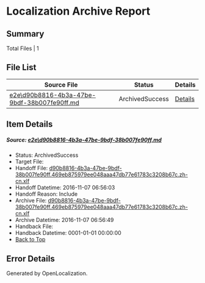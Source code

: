 # <a name='report-top'></a> Localization Archive Report

## Summary
 Total Files | 1

## File List
 Source File | Status | Details 
 ----------- | ------ | ------- 
 [e2e\d90b8816-4b3a-47be-9bdf-38b007fe90ff.md](https://github.com/OpenLocalizationTestOrg/ol-test0/blob/e5d07cdb5179f435570130a00f32b05e3f6d491b/e2e/d90b8816-4b3a-47be-9bdf-38b007fe90ff.md) | ArchivedSuccess | [Details](#0cbe96fad8236496e56d4dc6045f1af70e6548e76)

## Item Details
##### <a name='0cbe96fad8236496e56d4dc6045f1af70e6548e76'></a> Source: [e2e\d90b8816-4b3a-47be-9bdf-38b007fe90ff.md](https://github.com/OpenLocalizationTestOrg/ol-test0/blob/e5d07cdb5179f435570130a00f32b05e3f6d491b/e2e/d90b8816-4b3a-47be-9bdf-38b007fe90ff.md)
* Status: ArchivedSuccess
* Target File: 
* Handoff File: [d90b8816-4b3a-47be-9bdf-38b007fe90ff.469eb875979ee048aaa47db77e61783c3208b67c.zh-cn.xlf](https://github.com/OpenLocalizationTestOrg/ol-test0-handoff/blob/4a65b084521e14c6aa938d1db2e3a959c6298c70/ol-handoff/OpenLocalizationTestOrg/ol-test0-zhcn/yufeih/ht/d90b8816-4b3a-47be-9bdf-38b007fe90ff.469eb875979ee048aaa47db77e61783c3208b67c.zh-cn.xlf)
* Handoff Datetime: 2016-11-07 06:56:03
* Handoff Reason: Include
* Archive File: [d90b8816-4b3a-47be-9bdf-38b007fe90ff.469eb875979ee048aaa47db77e61783c3208b67c.zh-cn.xlf](https://github.com/OpenLocalizationTestOrg/ol-test0-handoff/blob/42e49c0500d366204f11ca96a360be0c58ba8fad/ol-archive/OpenLocalizationTestOrg/ol-test0-zhcn/yufeih/ht/d90b8816-4b3a-47be-9bdf-38b007fe90ff.469eb875979ee048aaa47db77e61783c3208b67c.zh-cn.xlf)
* Archive Datetime: 2016-11-07 06:56:49
* Handback File: 
* Handback Datetime: 0001-01-01 00:00:00
* [Back to Top](#report-top)


## Error Details

Generated by OpenLocalization.
